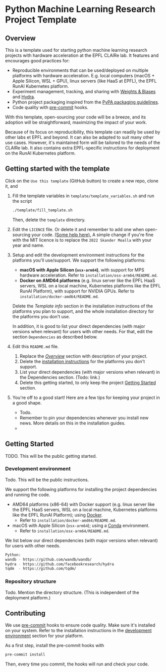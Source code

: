 # Python Machine Learning Research Project Template

## Overview

This is a template used for starting python machine learning research
projects with hardware acceleration at the EPFL CLAIRe lab.
It features and encourages good practices for:

- Reproducible environments that can be used/deployed on multiple platforms with hardware acceleration.
  E.g. local computers (macOS + Apple Silicon, WSL + GPU), linux servers (like HaaS at EPFL), the EPFL RunAI Kubernetes
  platform.
- Experiment management, tracking, and sharing with [Weights & Biases](https://wandb.ai/site)
  and [Hydra](https://hydra.cc/).
- Python project packaging inspired from
  the [PyPA packaging guidelines](https://packaging.python.org/en/latest/tutorials/packaging-projects/).
- Code quality with [pre-commit](https://pre-commit.com) hooks.

With this template, open-sourcing your code will be a breeze, and its adoption will be straightforward,
maximizing the impact of your work.

Because of its focus on reproducibility, this template can readily be used by other labs et EPFL and beyond.
It can also be adapted to suit many other use cases.
However, it's maintained form will be tailored to the needs of the CLAIRe lab.
It also contains extra EPFL-specific instructions for deployment on the RunAI Kubernetes platform.

## Getting started with the template

Click on the `Use this template` (GitHub button) to create a new repo, clone it, and

1. Fill the template variables in `template/template_variables.sh` and run the script
   ```bash
   ./template/fill_template.sh
   ```
   Then, delete the `template` directory.
2. Edit the `LICENCE`
   file.
   Or delete it and remember to add one when open-sourcing your
   code. [(Some help here).](https://docs.github.com/en/repositories/managing-your-repositorys-settings-and-features/customizing-your-repository/licensing-a-repository)
   A simple change if you're fine with the MIT licence is to replace the `2022 Skander Moalla` with your year and name.
3. Setup and edit the development environment instructions for the platforms you'll use/support.
   We support the following platforms:
    - **macOS with Apple Silicon (`osx-arm64`)**, with support for MPS hardware acceleration.
      Refer to `installation/osx-arm64/README.md`.
    - **Docker on AMD64 platforms** (e.g. linux server like the EPFL HaaS servers, WSL on a local machine, Kubernetes
      platforms like the EPFL RunAI Platform), with support for NVIDIA GPUs.
      Refer to `installation/docker-amd64/README.md`.

   Delete the _Template info_ section in the installation instructions of the platforms you plan to support, and the
   whole installation directory for the platforms you don't use.

   In addition, it is good to list your direct dependencies (with major versions when relevant) for users with other
   needs.
   For that, edit the section `Dependencies` as described below.
4. Edit this `README.md` file.
    1. Replace the [_Overview_](#overview) section with description of your project.
    2. Delete the [installation instructions](#development-environment) for the platforms you don't support.
    3. List your direct dependencies (with major versions when relevant) in the Dependencies section. (Todo: link.)
    4. Delete this getting started, to only keep the project [Getting Started](#getting-started)
       section.
5. You're off to a good start! Here are a few tips for keeping your project in a good shape.
    - Todo.
    - Remember to pin your dependencies whenever you install new news.
      More details on this in the installation guides.
    -

## Getting Started

TODO. This will be the public getting started.

### Development environment

Todo. This will be the public instructions.

We support the following platforms for installing the project dependencies and running the code.

* AMD64 platforms (x86-64) with Docker support (e.g. linux server like the EPFL HaaS servers, WSL on a local machine,
  Kubernetes platforms like the EPFL RunAI Platform); using [Docker](https://www.docker.com/).
    - Refer to `installation/docker-amd64/README.md`.
* macOS with Apple Silicon (`osx-arm64`); using a [Conda](https://docs.conda.io/en/latest/) environment.
    - Refer to `installation/osx-arm64/README.md`.

We list below our direct dependencies (with major versions when relevant) for users with other needs.

```bash
Python:
wandb - https://github.com/wandb/wandb/
hydra - https://github.com/facebookresearch/hydra
tqdm  - https://github.com/tqdm/
```

### Repository structure

Todo.
Mention the directory structure. (This is independent of the deployment platform.)

## Contributing

We use [pre-commit](https://pre-commit.com) hooks to ensure code quality.
Make sure it's installed on your system.
Refer to the installation instructions in the [development environment](#development-environment) section for your
platform.

As a first step, install the pre-commit hooks with

```bash
pre-commit install
```

Then, every time you commit, the hooks will run and check your code.
